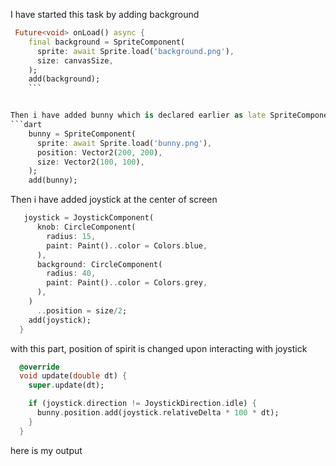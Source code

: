 I have started this task by adding background
```dart
 Future<void> onLoad() async {
    final background = SpriteComponent(
      sprite: await Sprite.load('background.png'),
      size: canvasSize,
    );
    add(background);
    ```


Then i have added bunny which is declared earlier as late SpriteComponent bunny which declares that it is a movable componenent
```dart
    bunny = SpriteComponent(
      sprite: await Sprite.load('bunny.png'),
      position: Vector2(200, 200),
      size: Vector2(100, 100),
    );
    add(bunny);
```


Then i have added joystick at the center of screen
```dart
   joystick = JoystickComponent(
      knob: CircleComponent(
        radius: 15,
        paint: Paint()..color = Colors.blue,
      ),
      background: CircleComponent(
        radius: 40,
        paint: Paint()..color = Colors.grey,
      ),
    )
      ..position = size/2;
    add(joystick);
  }
  ```


with this part, position of spirit is changed upon interacting with joystick
```dart
  @override
  void update(double dt) {
    super.update(dt);

    if (joystick.direction != JoystickDirection.idle) {
      bunny.position.add(joystick.relativeDelta * 100 * dt);
    }
  }
```


here is my output
